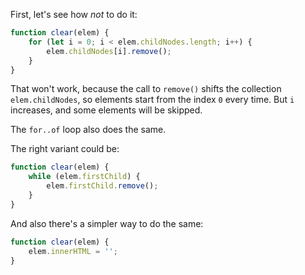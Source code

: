 First, let's see how _not_ to do it:

```js
function clear(elem) {
    for (let i = 0; i < elem.childNodes.length; i++) {
        elem.childNodes[i].remove();
    }
}
```

That won't work, because the call to `remove()` shifts the collection `elem.childNodes`, so elements start from the index `0` every time. But `i` increases, and some elements will be skipped.

The `for..of` loop also does the same.

The right variant could be:

```js
function clear(elem) {
    while (elem.firstChild) {
        elem.firstChild.remove();
    }
}
```

And also there's a simpler way to do the same:

```js
function clear(elem) {
    elem.innerHTML = '';
}
```
